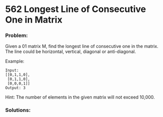 # 562 Longest Line of Consecutive One in Matrix

### Problem:

Given a 01 matrix M, find the longest line of consecutive one in the matrix. The line could be horizontal, vertical, diagonal or anti-diagonal.

Example:
```
Input:
[[0,1,1,0],
 [0,1,1,0],
 [0,0,0,1]]
Output: 3
```

Hint: The number of elements in the given matrix will not exceed 10,000.

### Solutions:

```java

```